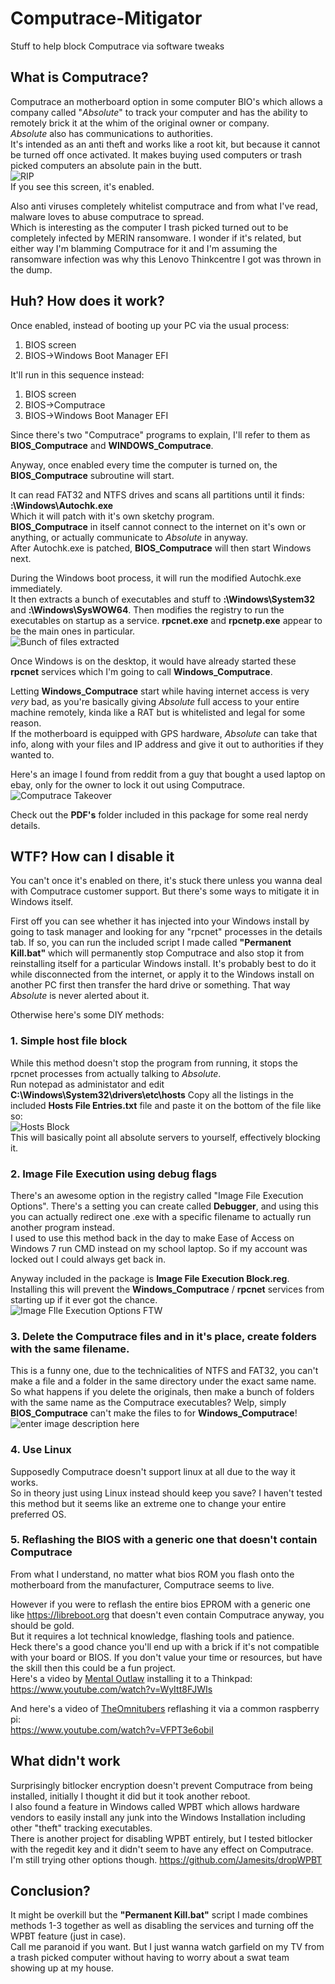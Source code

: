 
# Computrace-Mitigator
Stuff to help block Computrace via software tweaks  
  
## What is Computrace?
Computrace an motherboard option in some computer BIO's which allows a company called "*Absolute*" to track your computer and has the ability to remotely brick it at the whim of the original owner or company.  
*Absolute* also has communications to authorities.  
It's intended as an anti theft and works like a root kit, but because it cannot be turned off once activated. It makes buying used computers or trash picked computers an absolute pain in the butt.  
![RIP](https://i.imgur.com/DlXiBaT.png)  
If you see this screen, it's enabled.  
  
Also anti viruses completely whitelist computrace and from what I've read, malware loves to abuse computrace to spread.  
Which is interesting as the computer I trash picked turned out to be completely infected by MERIN ransomware. I wonder if it's related, but either way I'm blamming Computrace for it and I'm assuming the ransomware infection was why this Lenovo Thinkcentre I got was thrown in the dump.  

## Huh? How does it work?
Once enabled, instead of booting up your PC via the usual process:  
1. BIOS screen  
2. BIOS->Windows Boot Manager EFI  
  
It'll run in this sequence instead:  
1. BIOS screen  
2. BIOS->Computrace  
3. BIOS->Windows Boot Manager EFI  

Since there's two "Computrace" programs to explain, I'll refer to them as **BIOS_Computrace** and **WINDOWS_Computrace**.  
  
Anyway, once enabled every time the computer is turned on, the **BIOS_Computrace** subroutine will start.  
  
It can read FAT32 and NTFS drives and scans all partitions until it finds:  
**:\Windows\Autochk.exe**  
Which it will patch with it's own sketchy program.  
**BIOS_Computrace** in itself cannot connect to the internet on it's own or anything, or actually communicate to *Absolute* in anyway.  
After Autochk.exe is patched, **BIOS_Computrace** will then start Windows next.  

During the Windows boot process, it  will run the modified Autochk.exe immediately.  
It then extracts a bunch of executables and stuff to **:\Windows\System32** and **:\Windows\SysWOW64**. Then modifies the registry to run the executables on startup as a service. **rpcnet.exe** and **rpcnetp.exe** appear to be the main ones in particular.  
![Bunch of files extracted](https://i.imgur.com/BfmyFHc.png)

Once Windows is on the desktop, it would have already started these **rpcnet** services which I'm going to call **Windows_Computrace**.  

Letting **Windows_Computrace** start while having internet access is very *very* bad, as you're basically giving *Absolute* full access to your entire machine remotely, kinda like a RAT but is whitelisted and legal for some reason.  
If the motherboard is equipped with GPS hardware, *Absolute* can take that info, along with your files and IP address and give it out to authorities if they wanted to.  

Here's an image I found from reddit from a guy that bought a used laptop on ebay, only for the owner to lock it out using Computrace.  
![Computrace Takeover](https://cdn.discordapp.com/attachments/375192450827812864/1047918159354679438/unknown.png)

Check out the **PDF's** folder included in this package for some real nerdy details.  

## WTF? How can I disable it
You can't once it's enabled on there, it's stuck there unless you wanna deal with Computrace customer support. But there's some ways to mitigate it in Windows itself.
  
First off you can see whether it has injected into your Windows install by going to task manager and looking for any "rpcnet"  processes in the details tab. If so, you can run the included script I made called **"Permanent Kill.bat"** which will permanently stop Computrace and also stop it from reinstalling itself for a particular Windows install. It's probably best to do it while disconnected from the internet, or apply it to the Windows install on another PC first then transfer the hard drive or something. That way *Absolute* is never alerted about it.

Otherwise here's some DIY methods:

### 1. Simple host file block
While this method doesn't stop the program from running, it stops the rpcnet processes from actually talking to *Absolute*.  
Run notepad as administator and edit **C:\Windows\System32\drivers\etc\hosts**
Copy all the listings in the included **Hosts File Entries.txt** file and paste it on the bottom of the file like so:  
![Hosts Block](https://i.imgur.com/qZocvRM.png)  
This will basically point all absolute servers to yourself, effectively blocking it.  
  
  
### 2. Image File Execution using debug flags
There's an awesome option in the registry called "Image File Execution Options". There's a setting you can create called **Debugger**, and using this you can actually redirect one .exe with a specific filename to actually run another program instead.  
I used to use this method back in the day to make Ease of Access on Windows 7 run CMD instead on my school laptop. So if my account was locked out I could always get back in.  

Anyway included in the package is **Image File Execution Block.reg**. Installing this will prevent the **Windows_Computrace** / **rpcnet** services from starting up if it ever got the chance.  
![Image FIle Execution Options FTW](https://i.imgur.com/sJBBYGx.png)

### 3. Delete the Computrace files and in it's place, create folders with the same filename.
This is a funny one, due to the technicalities of NTFS and FAT32, you can't make a file and a folder in the same directory under the exact same name.
So what happens if you delete the originals, then make a bunch of folders with the same name as the Computrace executables?
Welp, simply **BIOS_Computrace** can't make the files to for **Windows_Computrace**!  
![enter image description here](https://i.imgur.com/v7KfJDK.png)

### 4. Use Linux
Supposedly Computrace doesn't support linux at all due to the way it works.  
So in theory just using Linux instead should keep you save? I haven't tested this method but it seems like an extreme one to change your entire preferred OS.  

### 5. Reflashing the BIOS with a generic one that doesn't contain Computrace
From what I understand, no matter what bios ROM you flash onto the motherboard from the manufacturer, Computrace seems to live.  

However if you were to reflash the entire bios EPROM with a generic one like https://libreboot.org that doesn't even contain Computrace anyway, you should be gold.  
But it requires a lot technical knowledge, flashing tools and patience.  
Heck there's a good chance you'll end up with a brick if it's not compatible with your board or BIOS. If you don't value your time or resources, but have the skill then this could be a fun project.  
Here's a video by [Mental Outlaw](https://www.youtube.com/@MentalOutlaw) installing it to a Thinkpad: https://www.youtube.com/watch?v=WyItt8FJWIs  

And here's a video of [TheOmnitubers](https://www.youtube.com/@TheOmnitubers) reflashing it via a common raspberry pi:  
https://www.youtube.com/watch?v=VFPT3e6obiI  

## What didn't work

Surprisingly bitlocker encryption doesn't prevent Computrace from being installed, initially I thought it did but it took another reboot.  
I also found a feature in Windows called WPBT which allows hardware vendors to easily install any junk into the Windows Installation including other "theft" tracking executables.  
There is another project for disabling WPBT entirely, but I tested bitlocker with the regedit key and it didn't seem to have any effect on Computrace. I'm still trying other options though.
https://github.com/Jamesits/dropWPBT

## Conclusion?
It might be overkill but the **"Permanent Kill.bat"** script I made combines methods 1-3 together as well as disabling the services and turning off the WPBT feature (just in case).  
Call me paranoid if you want. But I just wanna watch garfield on my TV from a trash picked computer without having to worry about a swat team showing up at my house.